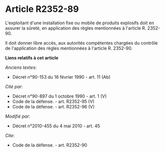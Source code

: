 # Article R2352-89

L'exploitant d'une installation fixe ou mobile de produits explosifs doit en assurer la sûreté, en application des règles
mentionnées à l'article R. 2352-90. 

Il doit donner libre accès, aux autorités compétentes chargées du contrôle de l'application des règles mentionnées à
l'article R. 2352-90.

**Liens relatifs à cet article**

_Anciens textes_:

  - Décret n°90-153 du 16 février 1990 - art. 11 (Ab)

_Cité par_:

  - Décret n°90-897 du 1 octobre 1990 - art. 1 (V)
  - Code de la défense. - art. R2352-95 (V)
  - Code de la défense. - art. R2352-96 (V)

_Modifié par_:

  - Décret n°2010-455 du 4 mai 2010 - art. 45

_Cite_:

  - Code de la défense. - art. R2352-90
